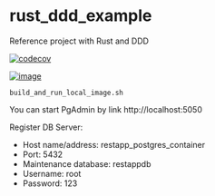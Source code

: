 # rust_ddd_example

Reference project with Rust and DDD

[![codecov](https://codecov.io/gh/taksedo/rust_ddd_example/branch/master/graph/badge.svg?token=BFGRXLQFI3)](https://codecov.io/gh/taksedo/rust_ddd_example)

[![image](https://codecov.io/gh/taksedo/rust_ddd_example/branch/master/graphs/sunburst.svg?token=BFGRXLQFI3)](https://codecov.io/gh/taksedo/rust_ddd_example)

```
build_and_run_local_image.sh
```

You can start PgAdmin by link http://localhost:5050

Register DB Server:

+ Host name/address: restapp_postgres_container
+ Port: 5432
+ Maintenance database: restappdb
+ Username: root
+ Password: 123